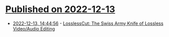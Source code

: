 # [Published on 2022-12-13](index.md)

* [2022-12-13, 14:44:56](https://news.ycombinator.com/item?id=33969490) - [LosslessCut: The Swiss Army Knife of Lossless Video/Audio Editing](https://mifi.no/losslesscut/)
